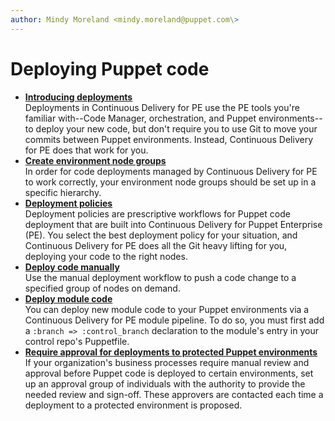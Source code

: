 ```yaml
---
author: Mindy Moreland <mindy.moreland@puppet.com\>
---
```


# Deploying Puppet code

-   **[Introducing deployments](introducing_deployments.md#)**  
Deployments in Continuous Delivery for PE use the PE tools you're familiar with--Code Manager, orchestration, and Puppet environments--to deploy your new code, but don't require you to use Git to move your commits between Puppet environments. Instead, Continuous Delivery for PE does that work for you.
-   **[Create environment node groups](cd_environment_node_groups.md)**  
In order for code deployments managed by Continuous Delivery for PE to work correctly, your environment node groups should be set up in a specific hierarchy.
-   **[Deployment policies](deployment_policies.md#)**  
Deployment policies are prescriptive workflows for Puppet code deployment that are built into Continuous Delivery for Puppet Enterprise \(PE\). You select the best deployment policy for your situation, and Continuous Delivery for PE does all the Git heavy lifting for you, deploying your code to the right nodes.
-   **[Deploy code manually](deploy_code_manually.md)**  
Use the manual deployment workflow to push a code change to a specified group of nodes on demand.
-   **[Deploy module code](deploy_module.md)**  
You can deploy new module code to your Puppet environments via a Continuous Delivery for PE module pipeline. To do so, you must first add a `:branch => :control_branch` declaration to the module's entry in your control repo's Puppetfile.
-   **[Require approval for deployments to protected Puppet environments](approval.md)**  
If your organization's business processes require manual review and approval before Puppet code is deployed to certain environments, set up an approval group of individuals with the authority to provide the needed review and sign-off. These approvers are contacted each time a deployment to a protected environment is proposed.

